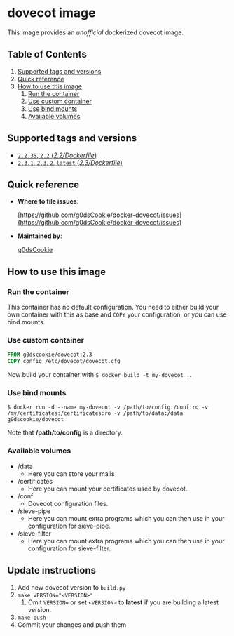 # dovecot image

This image provides an *unofficial* dockerized dovecot image.

## Table of Contents

1. [Supported tags and versions](#supported-tags-and-versions)
2. [Quick reference](#quick-reference)
3. [How to use this image](#how-to-use-this-image)
    1. [Run the container](#run-the-container)
    2. [Use custom container](#use-custom-container)
    3. [Use bind mounts](#use-bind-mounts)
    4. [Available volumes](#available-volumes)

## Supported tags and versions

* [`2.2.35`, `2.2` (*2.2/Dockerfile*)](https://github.com/g0dsCookie/docker-dovecot/blob/master/Dockerfile)
* [`2.3.1`, `2.3`, `2`, `latest` (*2.3/Dockerfile*)](https://github.com/g0dsCookie/docker-dovecot/blob/master/Dockerfile)

## Quick reference

* **Where to file issues**:

    [https://github.com/g0dsCookie/docker-dovecot/issues](https://github.com/g0dsCookie/docker-dovecot/issues)

* **Maintained by**:

    [g0dsCookie](https://github.com/g0dsCookie)

## How to use this image

### Run the container

This container has no default configuration. You need to either build your own container
with this as base and `COPY` your configuration, or you can use bind mounts.

### Use custom container

```Dockerfile
FROM g0dscookie/dovecot:2.3
COPY config /etc/dovecot/dovecot.cfg
```

Now build your container with `$ docker build -t my-dovecot .`.

### Use bind mounts

`$ docker run -d --name my-dovecot -v /path/to/config:/conf:ro -v /my/certificates:/certificates:ro -v /path/to/data:/data g0dscookie/dovecot`

Note that **/path/to/config** is a directory.

### Available volumes

* /data
  * Here you can store your mails
* /certificates
  * Here you can mount your certificates used by dovecot.
* /conf
  * Dovecot configuration files.
* /sieve-pipe
  * Here you can mount extra programs which you can then use in your configuration for sieve-pipe.
* /sieve-filter
  * Here you can mount extra programs which you can then use in your configuration for sieve-filter.

## Update instructions

1. Add new dovecot version to `build.py`
2. `make VERSION="<VERSION>"`
    1. Omit `VERSION=` or set `<VERSION>` to **latest** if you are building a latest version.
3. `make push`
4. Commit your changes and push them
